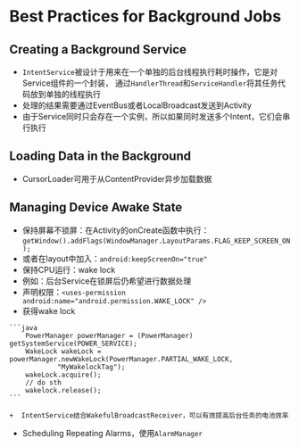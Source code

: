 # Best Practices for Background Jobs

## Creating a Background Service
+  `IntentService`被设计于用来在一个单独的后台线程执行耗时操作，它是对Service组件的一个封装，
通过`HandlerThread`和`ServiceHandler`将其任务代码放到单独的线程执行
+  处理的结果需要通过EventBus或者LocalBroadcast发送到Activity
+  由于Service同时只会存在一个实例，所以如果同时发送多个Intent，它们会串行执行

## Loading Data in the Background
+  CursorLoader可用于从ContentProvider异步加载数据

## Managing Device Awake State
+  保持屏幕不锁屏：在Activity的onCreate函数中执行：`getWindow().addFlags(WindowManager.LayoutParams.FLAG_KEEP_SCREEN_ON);`
+  或者在layout中加入：`android:keepScreenOn="true"`
+  保持CPU运行：wake lock
  +  例如：后台Service在锁屏后仍希望进行数据处理
  +  声明权限：`<uses-permission android:name="android.permission.WAKE_LOCK" />`
  +  获得wake lock
    
    ```java
        PowerManager powerManager = (PowerManager) getSystemService(POWER_SERVICE);
        WakeLock wakeLock = powerManager.newWakeLock(PowerManager.PARTIAL_WAKE_LOCK,
                "MyWakelockTag");
        wakeLock.acquire();
        // do sth
        wakelock.release();
    ```
    
    +  IntentService结合WakefulBroadcastReceiver，可以有效提高后台任务的电池效率
+  Scheduling Repeating Alarms，使用`AlarmManager`
